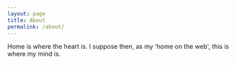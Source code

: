 ```yaml
---
layout: page
title: About
permalink: /about/
---
```


Home is where the heart is. I suppose then, as my 'home on the web', this is where my mind is.